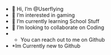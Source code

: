 - 👋 Hi, I’m @Userflying
- 👀 I’m interested in gaming
- 🌱 I’m currently learning School Stuff
- 💞️ I’m looking to collaborate on Coding
- * You can reach out to me on Github
- *Im Currently new to Github
<!---
Userflying is looking forward to Github
curious
